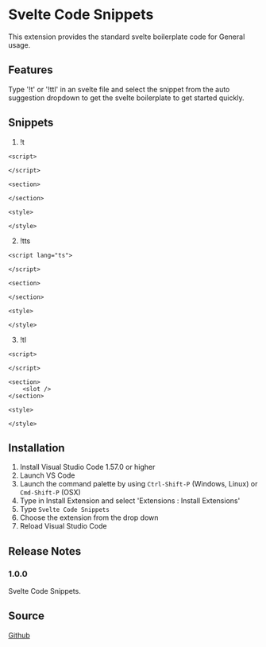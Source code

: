 # Svelte Code Snippets

This extension provides the standard svelte boilerplate code for General usage.

## Features

Type '!t' or '!ttl' in an svelte file and select the snippet from the auto suggestion dropdown to get the svelte boilerplate to get started quickly.

<!-- ![feature X](icon.png) -->

## Snippets

1. !t

```svelte
<script>

</script>

<section>

</section>

<style>

</style>
```

2. !tts

```svelte
<script lang="ts">

</script>

<section>

</section>

<style>

</style>
```
3. !tl

```svelte
<script>

</script>

<section>
	<slot />
</section>

<style>

</style>
```
## Installation

1. Install Visual Studio Code 1.57.0 or higher
2. Launch VS Code
3. Launch the command palette by using `Ctrl-Shift-P` (Windows, Linux) or `Cmd-Shift-P` (OSX)
4. Type in Install Extension and select 'Extensions : Install Extensions'
5. Type `Svelte Code Snippets`
6. Choose the extension from the drop down
7. Reload Visual Studio Code

## Release Notes

### 1.0.0

Svelte Code Snippets.

## Source

[Github](https://github.com/NoOne-Cares/svelte-snippets.git)
